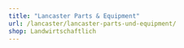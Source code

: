 ```yaml
---
title: "Lancaster Parts & Equipment"
url: /lancaster/lancaster-parts-und-equipment/
shop: Landwirtschaftlich
---
```

